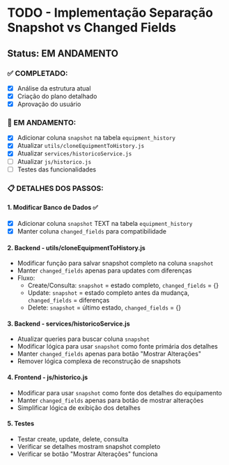 # TODO - Implementação Separação Snapshot vs Changed Fields

## Status: EM ANDAMENTO

### ✅ COMPLETADO:
- [x] Análise da estrutura atual
- [x] Criação do plano detalhado
- [x] Aprovação do usuário

### 🔄 EM ANDAMENTO:
- [x] Adicionar coluna `snapshot` na tabela `equipment_history`
- [x] Atualizar `utils/cloneEquipmentToHistory.js`
- [x] Atualizar `services/historicoService.js`
- [ ] Atualizar `js/historico.js`
- [ ] Testes das funcionalidades

### 📋 DETALHES DOS PASSOS:

#### 1. Modificar Banco de Dados ✅
- [x] Adicionar coluna `snapshot` TEXT na tabela `equipment_history`
- [x] Manter coluna `changed_fields` para compatibilidade

#### 2. Backend - utils/cloneEquipmentToHistory.js
- Modificar função para salvar snapshot completo na coluna `snapshot`
- Manter `changed_fields` apenas para updates com diferenças
- Fluxo:
  - Create/Consulta: `snapshot` = estado completo, `changed_fields` = {}
  - Update: `snapshot` = estado completo antes da mudança, `changed_fields` = diferenças
  - Delete: `snapshot` = último estado, `changed_fields` = {}

#### 3. Backend - services/historicoService.js
- Atualizar queries para buscar coluna `snapshot`
- Modificar lógica para usar `snapshot` como fonte primária dos detalhes
- Manter `changed_fields` apenas para botão "Mostrar Alterações"
- Remover lógica complexa de reconstrução de snapshots

#### 4. Frontend - js/historico.js
- Modificar para usar `snapshot` como fonte dos detalhes do equipamento
- Manter `changed_fields` apenas para botão de mostrar alterações
- Simplificar lógica de exibição dos detalhes

#### 5. Testes
- Testar create, update, delete, consulta
- Verificar se detalhes mostram snapshot completo
- Verificar se botão "Mostrar Alterações" funciona

